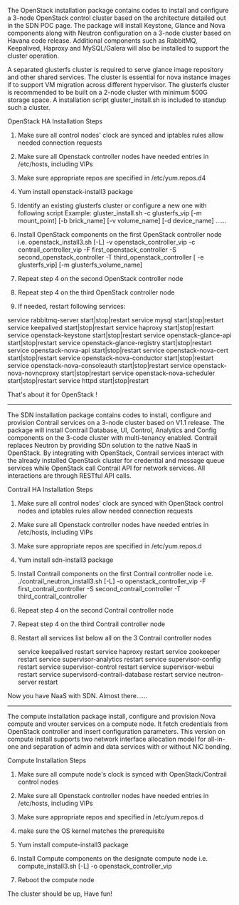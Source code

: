 The OpenStack installation package contains codes to install and 
configure a 3-node OpenStack control cluster based on the architecture
detailed out in the SDN POC page.  The package will install Keystone,
Glance and Nova components along with Neutron configuration on a 3-node
cluster based on Havana code release. Additional components such as
RabbitMQ, Keepalived, Haproxy and MySQL/Galera will also be installed
to support the cluster operation.

A separated glusterfs cluster is required to serve glance image
repository and other shared services. The cluster is essential for nova
instance images if to support VM migration across different hypervisor.
The glusterfs cluster is recommended to be built on a 2-node cluster
with minimum 500G storage space. A installation script
gluster_install.sh is included to standup such a cluster.

OpenStack HA Installation Steps

1. Make sure all control nodes' clock are synced and iptables rules allow needed connection requests
2. Make sure all Openstack controller nodes have needed entries in /etc/hosts, including VIPs
3. Make sure appropriate repos are specified in /etc/yum.repos.d4
4. Yum install openstack-install3 package
5. Identify an existing glusterfs cluster or configure a new one with following script
    Example: gluster_install.sh -c glusterfs_vip [-m mount_point] [-b brick_name] [-v volume_name] [-d device_name] ......
6. Install OpenStack components on the first OpenStack controller node
    i.e. openstack_install3.sh [-L] -v openstack_controller_vip   -c contrail_controller_vip  -F first_openstack_controller -S second_openstack_controller -T third_openstack_controller [ -e glusterfs_vip] [-m glusterfs_volume_name]

7. Repeat step 4 on the second OpenStack controller node
8. Repeat step 4 on the third OpenStack controller node
9. If needed, restart following services:

service rabbitmq-server start|stop|restart
service mysql start|stop|restart
service keepalived start|stop|restart
service haproxy start|stop|restart
service openstack-keystone start|stop|restart
service openstack-glance-api start|stop|restart
service openstack-glance-registry start|stop|restart
service openstack-nova-api start|stop|restart
service openstack-nova-cert start|stop|restart
service openstack-nova-conductor start|stop|restart
service openstack-nova-consoleauth start|stop|restart
service openstack-nova-novncproxy start|stop|restart
service openstack-nova-scheduler start|stop|restart
service httpd start|stop|restart

That's about it for OpenStack !

--------------------------------------------

The SDN installation package contains codes to install, configure and
provision Contrail services on a 3-node cluster based on V1.1 release.
The package will install Contrail Database, UI, Control, Analytics and
Config components on the 3-code cluster with multi-tenancy enabled.
Contrail replaces Neutron by providing SDn solution to the native NaaS
in OpenStack. By integrating with OpenStack, Contrail services interact
with the already installed OpenStack cluster for credential and message
queue services while OpenStack call Contrail API for network services.
All interactions are through RESTful API calls.

Contrail HA Installation Steps

1. Make sure all control nodes' clock are synced with OpenStack control nodes and iptables rules allow needed connection requests
2. Make sure all Openstack controller nodes have needed entries in /etc/hosts, including VIPs
3. Make sure appropriate repos are specified in /etc/yum.repos.d
4. Yum install sdn-install3 package
5. Install Contrail components on the first Contrail controller node
    i.e. ./contrail_neutron_install3.sh [-L] -o openstack_controller_vip  -F first_contrail_controller -S second_contrail_controller -T third_contrail_controller

6. Repeat step 4 on the second Contrail controller node
7. Repeat step 4 on the third Contrail controller node
8. Restart all services list below all on the 3 Contrail controller nodes

    service keepalived restart
    service haproxy restart
    service zookeeper restart
    service supervisor-analytics restart
    service supervisor-config restart
    service supervisor-control restart
    service supervisor-webui restart
    service supervisord-contrail-database restart
    service neutron-server restart

Now you have NaaS with SDN. Almost there......

------------------------------------------------

The compute installation package install, configure and provision Nova
compute and vrouter services on a compute node. It fetch credentials
from OpenStack controller and insert configuration parameters. This
version on compute install supports two network interface allocation
model for all-in-one and separation of admin and data services with or
without NIC bonding.

Compute Installation Steps

1. Make sure all compute node's clock is synced with OpenStack/Contrail control nodes
2. Make sure all Openstack controller nodes have needed entries in /etc/hosts, including VIPs
3. Make sure appropriate repos and specified in /etc/yum.repos.d
4. make sure the OS kernel matches the prerequisite
5. Yum install compute-install3 package
6. Install Compute components on the designate compute node
    i.e. compute_install3.sh [-L] -o openstack_controller_vip

7. Reboot the compute node

The cluster should be up, Have fun!
